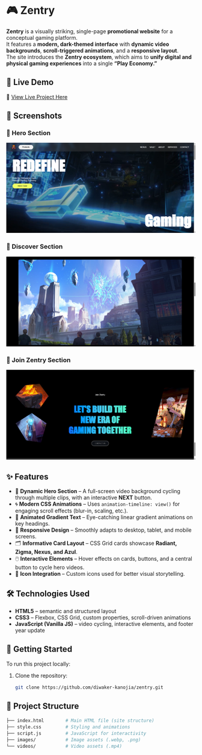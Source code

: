 # 🎮 Zentry  
**Zentry** is a visually striking, single-page **promotional website** for a conceptual gaming platform.  
It features a **modern, dark-themed interface** with **dynamic video backgrounds**, **scroll-triggered animations**, and a **responsive layout**.  
The site introduces the **Zentry ecosystem**, which aims to **unify digital and physical gaming experiences** into a single **“Play Economy.”**  

## 🚀 Live Demo  

🔗 [View Live Project Here](https://zentry-nexus.netlify.app/) 

## 📸 Screenshots  

### 🔹 Hero Section  
![Hero Screenshot](userInterface/ui-1.png)  

### 🔹 Discover Section 
![Discover Screenshot](userInterface/ui-2.png)  

### 🔹 Join Zentry Section 
![Join Zentry Screenshot](userInterface/ui-3.png)  

## ✨ Features  

- 🎥 **Dynamic Hero Section** – A full-screen video background cycling through multiple clips, with an interactive **NEXT** button.  
- 🌀 **Modern CSS Animations** – Uses `animation-timeline: view()` for engaging scroll effects (blur-in, scaling, etc.).  
- 🌈 **Animated Gradient Text** – Eye-catching linear gradient animations on key headings.  
- 📱 **Responsive Design** – Smoothly adapts to desktop, tablet, and mobile screens.  
- 🗂 **Informative Card Layout** – CSS Grid cards showcase **Radiant, Zigma, Nexus, and Azul**.  
- 🖱️ **Interactive Elements** – Hover effects on cards, buttons, and a central button to cycle hero videos.  
- 🎨 **Icon Integration** – Custom icons used for better visual storytelling.  


## 🛠️ Technologies Used  

- **HTML5** – semantic and structured layout  
- **CSS3** – Flexbox, CSS Grid, custom properties, scroll-driven animations  
- **JavaScript (Vanilla JS)** – video cycling, interactive elements, and footer year update  


## 🚀 Getting Started  

To run this project locally:  

1. Clone the repository:  
   ```sh
   git clone https://github.com/diwaker-kanojia/zentry.git

## 📂 Project Structure
```sh
├── index.html        # Main HTML file (site structure)
├── style.css         # Styling and animations
├── script.js         # JavaScript for interactivity
├── images/           # Image assets (.webp, .png)
└── videos/           # Video assets (.mp4)
